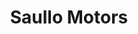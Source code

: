 ---
title: "Saullo Motors"
url: /ciudad-autonoma-de-buenos-aires/saullo-motors/
shop: motocicleta
---